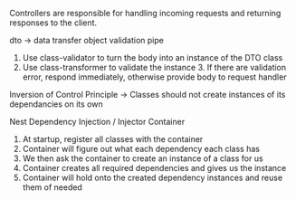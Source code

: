 Controllers are responsible for handling incoming requests and returning responses to the client.

dto -> data transfer object
validation pipe 
1. Use class-validator to turn the body into an instance of the DTO class
2. Use class-transformer to validate the instance 3. If there are validation error, respond immediately, otherwise provide body to request handler




Inversion of Control Principle
-> Classes should not create instances of its dependancies on its own


Nest Dependency Injection / Injector Container

1. At startup, register all classes with the container
2. Container will figure out what each dependency each class has
3. We then ask the container to create an instance of a class for us
4. Container creates all required dependencies and gives us the instance
5. Container will hold onto the created dependency instances and reuse them of needed 
